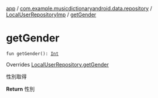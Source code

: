 [app](../../index.md) / [com.example.musicdictionaryandroid.data.repository](../index.md) / [LocalUserRepositoryImp](index.md) / [getGender](./get-gender.md)

# getGender

`fun getGender(): `[`Int`](https://kotlinlang.org/api/latest/jvm/stdlib/kotlin/-int/index.html)

Overrides [LocalUserRepository.getGender](../-local-user-repository/get-gender.md)

性別取得

**Return**
性別


